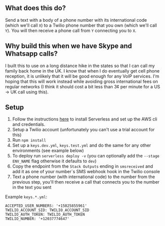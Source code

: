 ## What does this do?

Send a text with a body of a phone number with its international code (which we'll call `X`) to a Twilio phone number that you own (which we'll call `Y`). You will then receive a phone call from `Y` connecting you to `X`.

## Why build this when we have Skype and Whatsapp calls?

I built this to use on a long distance hike in the states so that I can call my family back home in the UK. I know that when I do eventually get cell phone reception, it is unlikely that it will be good enough for any VoIP services. I'm hoping that this will work instead while avoiding gross international fees on regular networks (I think it should cost a bit less than 3¢ per minute for a US -> UK call using this). 

## Setup

1. Follow the instructions [here](https://serverless.com/framework/docs/providers/aws/guide/installation/) to install Serverless and set up the AWS cli and credentials.
1. Setup a Twilio account (unfortunately you can't use a trial account for this)
1. Run `npm install`
1. Set up a `keys.dev.yml`, `keys.test.yml` and do the same for any other environments (see example below)
1. To deploy run `serverless deploy -v` (you can optionally add the `--stage ENV_NAME` flag otherwise it defaults to `dev`)
1. Copy the endpoint from the `Stack Outputs` ending in `smsreceived` and add it as one of your number`s SMS webhook hook in the Twilio console
1. Text a phone number (with international code) to the number from the previous step, you'll then receive a call that connects you to the number in the text you sent

Example `keys.*.yml`:
```
ACCEPTED_USER_NUMBERS: '+15025855961'
TWILIO_ACCOUNT_SID: TWILIO_ACCOUNT_SID
TWILIO_AUTH_TOKEN: TWILIO_AUTH_TOKEN
TWILIO_NUMBER: '+12037774647'
```
